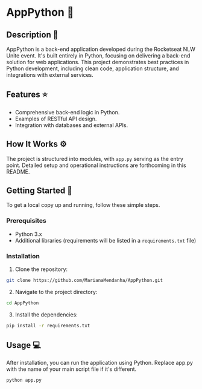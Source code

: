 # AppPython :snake:

## Description :page_facing_up:

AppPython is a back-end application developed during the Rocketseat NLW Unite event. It's built entirely in Python, focusing on delivering a back-end solution for web applications. This project demonstrates best practices in Python development, including clean code, application structure, and integrations with external services.

## Features :star:

- Comprehensive back-end logic in Python.
- Examples of RESTful API design.
- Integration with databases and external APIs.

## How It Works :gear:

The project is structured into modules, with `app.py` serving as the entry point. Detailed setup and operational instructions are forthcoming in this README.

## Getting Started :rocket:

To get a local copy up and running, follow these simple steps.

### Prerequisites

- Python 3.x
- Additional libraries (requirements will be listed in a `requirements.txt` file)

### Installation

1. Clone the repository:
```bash
git clone https://github.com/MarianaMendanha/AppPython.git
```
2. Navigate to the project directory:
```bash
cd AppPython
```
3. Install the dependencies:
```bash
pip install -r requirements.txt
```
## Usage :computer:
After installation, you can run the application using Python. Replace app.py with the name of your main script file if it's different.
```python
python app.py
```

